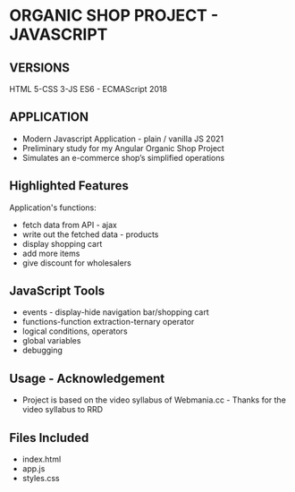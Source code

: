 # ORGANIC SHOP PROJECT - JAVASCRIPT
 ## VERSIONS
 HTML 5-CSS 3-JS ES6 - ECMAScript 2018
 
## APPLICATION
 - Modern Javascript Application - plain / vanilla JS 2021
 - Preliminary study for my Angular Organic Shop Project
 - Simulates an e-commerce shop’s simplified operations 

## Highlighted Features
 Application's functions:
 - fetch data from API - ajax
 - write out the fetched data - products
 - display shopping cart
 - add more items
 - give discount for wholesalers
 
## JavaScript Tools
 - events - display-hide navigation bar/shopping cart
 - functions-function extraction-ternary operator
 - logical conditions, operators
 - global variables
 - debugging

## Usage - Acknowledgement

 - Project is based on the video syllabus of Webmania.cc - Thanks for the video syllabus to RRD

## Files Included
 - index.html
 - app.js
 - styles.css
